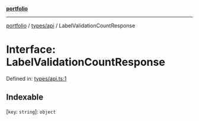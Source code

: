 [**portfolio**](../../../README.md)

***

[portfolio](../../../modules.md) / [types/api](../README.md) / LabelValidationCountResponse

# Interface: LabelValidationCountResponse

Defined in: [types/api.ts:1](https://github.com/tnorlund/Portfolio/blob/525637810cd7bc34931932f631a9385fc063c1f8/portfolio/types/api.ts#L1)

## Indexable

\[`key`: `string`\]: `object`
